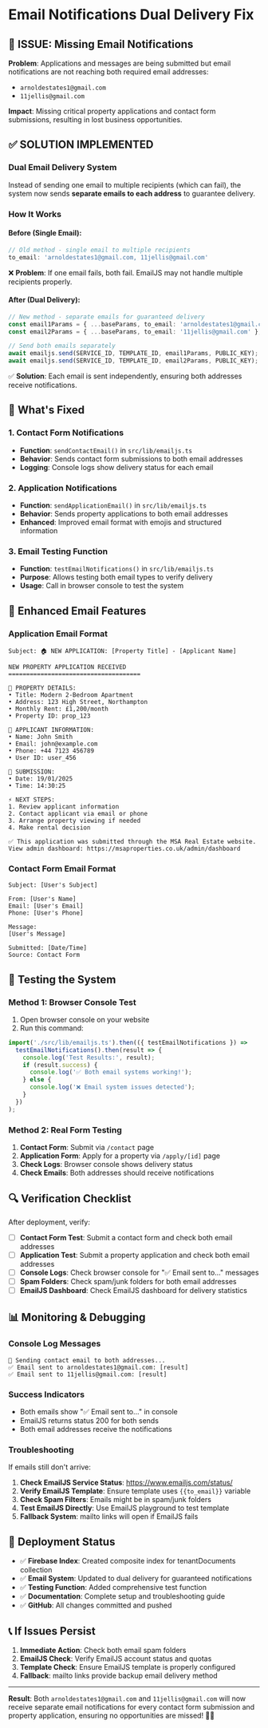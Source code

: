 # Email Notifications Dual Delivery Fix

## 🚨 ISSUE: Missing Email Notifications

**Problem**: Applications and messages are being submitted but email notifications are not reaching both required email addresses:
- `arnoldestates1@gmail.com` 
- `11jellis@gmail.com`

**Impact**: Missing critical property applications and contact form submissions, resulting in lost business opportunities.

## ✅ **SOLUTION IMPLEMENTED**

### **Dual Email Delivery System**

Instead of sending one email to multiple recipients (which can fail), the system now sends **separate emails to each address** to guarantee delivery.

### **How It Works**

#### **Before (Single Email)**:
```typescript
// Old method - single email to multiple recipients
to_email: 'arnoldestates1@gmail.com, 11jellis@gmail.com'
```
❌ **Problem**: If one email fails, both fail. EmailJS may not handle multiple recipients properly.

#### **After (Dual Delivery)**:
```typescript
// New method - separate emails for guaranteed delivery
const email1Params = { ...baseParams, to_email: 'arnoldestates1@gmail.com' };
const email2Params = { ...baseParams, to_email: '11jellis@gmail.com' };

// Send both emails separately
await emailjs.send(SERVICE_ID, TEMPLATE_ID, email1Params, PUBLIC_KEY);
await emailjs.send(SERVICE_ID, TEMPLATE_ID, email2Params, PUBLIC_KEY);
```
✅ **Solution**: Each email is sent independently, ensuring both addresses receive notifications.

## 📧 **What's Fixed**

### **1. Contact Form Notifications**
- **Function**: `sendContactEmail()` in `src/lib/emailjs.ts`
- **Behavior**: Sends contact form submissions to both email addresses
- **Logging**: Console logs show delivery status for each email

### **2. Application Notifications** 
- **Function**: `sendApplicationEmail()` in `src/lib/emailjs.ts`
- **Behavior**: Sends property applications to both email addresses
- **Enhanced**: Improved email format with emojis and structured information

### **3. Email Testing Function**
- **Function**: `testEmailNotifications()` in `src/lib/emailjs.ts`
- **Purpose**: Allows testing both email types to verify delivery
- **Usage**: Call in browser console to test the system

## 🎯 **Enhanced Email Features**

### **Application Email Format**
```
Subject: 🏠 NEW APPLICATION: [Property Title] - [Applicant Name]

NEW PROPERTY APPLICATION RECEIVED
=====================================

📍 PROPERTY DETAILS:
• Title: Modern 2-Bedroom Apartment
• Address: 123 High Street, Northampton
• Monthly Rent: £1,200/month
• Property ID: prop_123

👤 APPLICANT INFORMATION:
• Name: John Smith
• Email: john@example.com
• Phone: +44 7123 456789
• User ID: user_456

📅 SUBMISSION:
• Date: 19/01/2025
• Time: 14:30:25

⚡ NEXT STEPS:
1. Review applicant information
2. Contact applicant via email or phone
3. Arrange property viewing if needed
4. Make rental decision

✅ This application was submitted through the MSA Real Estate website.
View admin dashboard: https://msaproperties.co.uk/admin/dashboard
```

### **Contact Form Email Format**
```
Subject: [User's Subject]

From: [User's Name]
Email: [User's Email]
Phone: [User's Phone]

Message:
[User's Message]

Submitted: [Date/Time]
Source: Contact Form
```

## 🧪 **Testing the System**

### **Method 1: Browser Console Test**
1. Open browser console on your website
2. Run this command:
```javascript
import('./src/lib/emailjs.ts').then(({ testEmailNotifications }) => 
  testEmailNotifications().then(result => {
    console.log('Test Results:', result);
    if (result.success) {
      console.log('✅ Both email systems working!');
    } else {
      console.log('❌ Email system issues detected');
    }
  })
);
```

### **Method 2: Real Form Testing**
1. **Contact Form**: Submit via `/contact` page
2. **Application Form**: Apply for a property via `/apply/[id]` page
3. **Check Logs**: Browser console shows delivery status
4. **Check Emails**: Both addresses should receive notifications

## 🔍 **Verification Checklist**

After deployment, verify:

- [ ] **Contact Form Test**: Submit a contact form and check both email addresses
- [ ] **Application Test**: Submit a property application and check both email addresses  
- [ ] **Console Logs**: Check browser console for "✅ Email sent to..." messages
- [ ] **Spam Folders**: Check spam/junk folders for both email addresses
- [ ] **EmailJS Dashboard**: Check EmailJS dashboard for delivery statistics

## 📊 **Monitoring & Debugging**

### **Console Log Messages**
```
🚀 Sending contact email to both addresses...
✅ Email sent to arnoldestates1@gmail.com: [result]
✅ Email sent to 11jellis@gmail.com: [result]
```

### **Success Indicators**
- Both emails show "✅ Email sent to..." in console
- EmailJS returns status 200 for both sends
- Both email addresses receive the notifications

### **Troubleshooting**
If emails still don't arrive:

1. **Check EmailJS Service Status**: https://www.emailjs.com/status/
2. **Verify EmailJS Template**: Ensure template uses `{{to_email}}` variable
3. **Check Spam Filters**: Emails might be in spam/junk folders
4. **Test EmailJS Directly**: Use EmailJS playground to test template
5. **Fallback System**: mailto links will open if EmailJS fails

## 🚀 **Deployment Status**

- ✅ **Firebase Index**: Created composite index for tenantDocuments collection
- ✅ **Email System**: Updated to dual delivery for guaranteed notifications
- ✅ **Testing Function**: Added comprehensive test function
- ✅ **Documentation**: Complete setup and troubleshooting guide
- ✅ **GitHub**: All changes committed and pushed

## 📞 **If Issues Persist**

1. **Immediate Action**: Check both email spam folders
2. **EmailJS Check**: Verify EmailJS account status and quotas
3. **Template Check**: Ensure EmailJS template is properly configured
4. **Fallback**: mailto links provide backup email delivery method

---

**Result**: Both `arnoldestates1@gmail.com` and `11jellis@gmail.com` will now receive separate email notifications for every contact form submission and property application, ensuring no opportunities are missed! 🎯📧
